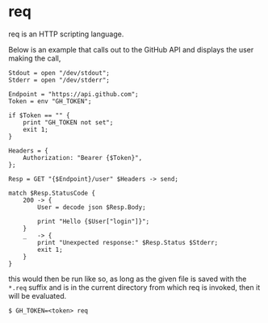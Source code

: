 # req

req is an HTTP scripting language.

Below is an example that calls out to the GitHub API and displays the user
making the call,

    Stdout = open "/dev/stdout";
    Stderr = open "/dev/stderr";

    Endpoint = "https://api.github.com";
    Token = env "GH_TOKEN";

    if $Token == "" {
        print "GH_TOKEN not set";
        exit 1;
    }

    Headers = {
        Authorization: "Bearer {$Token}",
    };

    Resp = GET "{$Endpoint}/user" $Headers -> send;

    match $Resp.StatusCode {
        200 -> {
            User = decode json $Resp.Body;

            print "Hello {$User["login"]}";
        }
        _   -> {
            print "Unexpected response:" $Resp.Status $Stderr;
            exit 1;
        }
    }

this would then be run like so, as long as the given file is saved with the
`*.req` suffix and is in the current directory from which req is invoked, then
it will be evaluated.

    $ GH_TOKEN=<token> req

